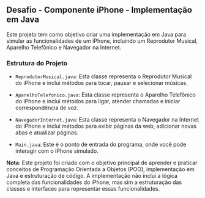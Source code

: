 ## Desafio - Componente iPhone - Implementação em Java

Este projeto tem como objetivo criar uma implementação em Java para simular as funcionalidades de um iPhone, incluindo um Reprodutor Musical, Aparelho Telefônico e Navegador na Internet.

### Estrutura do Projeto

- `ReprodutorMusical.java`: Esta classe representa o Reprodutor Musical do iPhone e inclui métodos para tocar, pausar e selecionar músicas.

- `AparelhoTelefonico.java`: Esta classe representa o Aparelho Telefônico do iPhone e inclui métodos para ligar, atender chamadas e iniciar correspondência de voz.

- `NavegadorInternet.java`: Esta classe representa o Navegador na Internet do iPhone e inclui métodos para exibir páginas da web, adicionar novas abas e atualizar páginas.

- `Main.java`: Este é o ponto de entrada do programa, onde você pode interagir com o iPhone simulado.

**Nota**: Este projeto foi criado com o objetivo principal de aprender e praticar conceitos de Programação Orientada a Objetos (POO), implementação em Java e estruturação de código. A implementação não inclui a lógica completa das funcionalidades do iPhone, mas sim a estruturação das classes e interfaces para representar essas funcionalidades.
